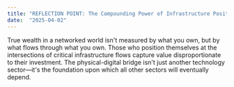 ```yaml
---
title: "REFLECTION POINT: The Compounding Power of Infrastructure Position"
date:  "2025-04-02"
---
```


True wealth in a networked world isn't measured by what you own, but by what flows through what you own. Those who position themselves at the intersections of critical infrastructure flows capture value disproportionate to their investment. The physical-digital bridge isn't just another technology sector—it's the foundation upon which all other sectors will eventually depend.
